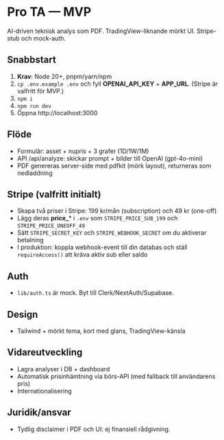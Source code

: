 # Pro TA — MVP

AI-driven teknisk analys som PDF. TradingView-liknande mörkt UI. Stripe-stub och mock-auth.

## Snabbstart

1. **Krav**: Node 20+, pnpm/yarn/npm
2. `cp .env.example .env` och fyll **OPENAI_API_KEY** + **APP_URL**. (Stripe är valfritt för MVP.)
3. `npm i`
4. `npm run dev`
5. Öppna http://localhost:3000

## Flöde

- Formulär: asset + nupris + 3 grafer (1D/1W/1M)
- API /api/analyze: skickar prompt + bilder till OpenAI (gpt-4o-mini)
- PDF genereras server-side med pdfkit (mörk layout), returneras som nedladdning

## Stripe (valfritt initialt)

- Skapa två priser i Stripe: 199 kr/mån (subscription) och 49 kr (one-off)
- Lägg deras **price_*** i `.env` som `STRIPE_PRICE_SUB_199` och `STRIPE_PRICE_ONEOFF_49`
- Sätt `STRIPE_SECRET_KEY` och `STRIPE_WEBHOOK_SECRET` om du aktiverar betalning
- I produktion: koppla webhook-event till din databas och ställ `requireAccess()` att kräva aktiv sub eller saldo

## Auth

- `lib/auth.ts` är mock. Byt till Clerk/NextAuth/Supabase.

## Design

- Tailwind + mörkt tema, kort med glans, TradingView-känsla

## Vidareutveckling

- Lagra analyser i DB + dashboard
- Automatisk prisinhämtning via börs-API (med fallback till användarens pris)
- Internationalisering

## Juridik/ansvar

- Tydlig disclaimer i PDF och UI: ej finansiell rådgivning.
